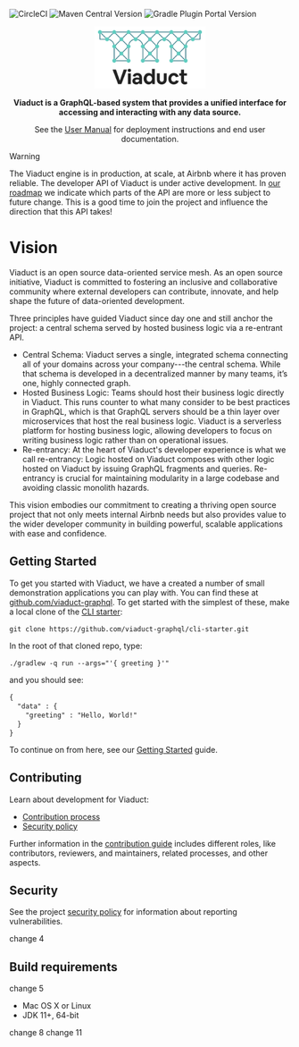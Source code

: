 ![CircleCI](https://img.shields.io/circleci/build/github/airbnb/viaduct)
![Maven Central Version](https://img.shields.io/maven-central/v/com.airbnb.viaduct/bom)
![Gradle Plugin Portal Version](https://img.shields.io/gradle-plugin-portal/v/com.airbnb.viaduct.application-gradle-plugin)

<p align="center">
  <a href="https://airbnb.io/viaduct">
    <img src=".github/viaduct_logo.jpg" alt="Viaduct logo" width="200">
  </a> 
</p>
<p align="center">
    <b>Viaduct is a GraphQL-based system that provides a unified interface for accessing and interacting with any data source.</b>
</p>
<p align="center">
    See the <a href="https://airbnb.io/viaduct/docs/">User Manual</a> for deployment instructions and end user documentation.
</p>


> [!WARNING]
> The Viaduct engine is in production, at scale, at Airbnb where it has proven reliable. The developer API of Viaduct is under active development. In [our roadmap](https://airbnb.io/viaduct/roadmap) we indicate which parts of the API are more or less subject to future change.  This is a good time to join the project and influence the direction that this API takes!

# Vision

Viaduct is an open source data-oriented service mesh. As an open source initiative, Viaduct is committed to fostering an inclusive and collaborative community where external developers can contribute, innovate, and help shape the future of data-oriented development.

Three principles have guided Viaduct since day one and still anchor the project: a central schema served by hosted business logic via a re-entrant API.
* Central Schema: Viaduct serves a single, integrated schema connecting all of your domains across your company---the central schema.  While that schema is developed in a decentralized manner by many teams, it’s one, highly connected graph.
* Hosted Business Logic: Teams should host their business logic directly in Viaduct.  This runs counter to what many consider to be best practices in GraphQL, which is that GraphQL servers should be a thin layer over microservices that host the real business logic.  Viaduct is a serverless platform for hosting business logic, allowing developers to focus on writing business logic rather than on operational issues.
* Re-entrancy: At the heart of Viaduct's developer experience is what we call re-entrancy: Logic hosted on Viaduct composes with other logic hosted on Viaduct by issuing GraphQL fragments and queries.  Re-entrancy is crucial for maintaining modularity in a large codebase and avoiding classic monolith hazards.

This vision embodies our commitment to creating a thriving open source project that not only meets internal Airbnb needs but also provides value to the wider developer community in building powerful, scalable applications with ease and confidence.

## Getting Started

To get you started with Viaduct, we have a created a number of small demonstration applications you can play with.  You can find these at [github.com/viaduct-graphql](https://github.com/viaduct-graphql).  To get started with the simplest of these, make a local clone of the [CLI starter](https://github.com/viaduct-graphql/cli-starter):

```shell
git clone https://github.com/viaduct-graphql/cli-starter.git
```

In the root of that cloned repo, type:

```shell
./gradlew -q run --args="'{ greeting }'"
```

and you should see:

```shell
{
  "data" : {
    "greeting" : "Hello, World!"
  }
}
```

To continue on from here, see our [Getting Started](https://airbnb.io/viaduct/docs/getting_started/) guide.

## Contributing

Learn about development for Viaduct:

* [Contribution process](CONTRIBUTING.md)
* [Security policy](SECURITY.md)

Further information in the [contribution guide](CONTRIBUTING.md) includes different roles, like contributors, reviewers, and maintainers, related processes, and other aspects.

## Security

See the project [security policy](SECURITY.md) for
information about reporting vulnerabilities.

change 4

## Build requirements

change 5
* Mac OS X or Linux
* JDK 11+, 64-bit

change 8
change 11
